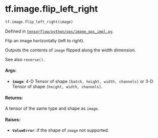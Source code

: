 <div itemscope itemtype="http://developers.google.com/ReferenceObject">
<meta itemprop="name" content="tf.image.flip_left_right" />
<meta itemprop="path" content="Stable" />
</div>

# tf.image.flip_left_right

``` python
tf.image.flip_left_right(image)
```



Defined in [`tensorflow/python/ops/image_ops_impl.py`](/code/stable/tensorflow/python/ops/image_ops_impl.py).

Flip an image horizontally (left to right).

Outputs the contents of `image` flipped along the width dimension.

See also `reverse()`.

#### Args:

* <b>`image`</b>: 4-D Tensor of shape `[batch, height, width, channels]` or
         3-D Tensor of shape `[height, width, channels]`.


#### Returns:

A tensor of the same type and shape as `image`.


#### Raises:

* <b>`ValueError`</b>: if the shape of `image` not supported.
